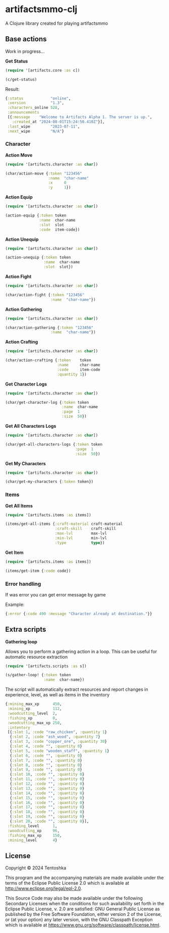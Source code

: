 # artifactsmmo-clj

A Clojure library created for playing artifactsmmo

## Base actions

Work in progress...

**Get Status**

``` clojure
(require '[artifacts.core :as c])

(c/get-status)
```

Result:

``` clojure
{:status            "online",
 :version           "1.3",
 :characters_online 528,
 :announcements
 [{:message    "Welcome to Artifacts Alpha 1. The server is up.",
   :created_at "2024-08-01T15:24:50.410Z"}],
 :last_wipe         "2023-07-11",
 :next_wipe         "N/A"}
```


### Character

**Action Move**

``` clojure
(require '[artifacts.character :as char])

(char/action-move {:token "123456"
                   :name  "char-name"
                   :x     0
                   :y     1})
```

**Action Equip**

``` clojure
(require '[artifacts.character :as char])

(action-equip {:token token
               :name  char-name
               :slot  slot
               :code  item-code})
```

**Action Unequip**

``` clojure
(require '[artifacts.character :as char])

(action-unequip {:token token
                 :name  char-name
                 :slot  slot})
```

**Action Fight**

``` clojure
(require '[artifacts.character :as char])

(char/action-fight {:token "123456"
                    :name  "char-name"})
```

**Action Gathering**

``` clojure
(require '[artifacts.character :as char])

(char/action-gathering {:token "123456"
                    :name  "char-name"})
```

**Action Crafting**

``` clojure
(require '[artifacts.character :as char])

(char/action-crafting {:token    token
                       :name     char-name
                       :code     item-code
                       :quantity 1})
```

**Get Character Logs**

``` clojure
(require '[artifacts.character :as char])

(char/get-character-log {:token token 
                         :name  char-name
                         :page  1
                         :size  50})
```

**Get All Characters Logs**

``` clojure
(require '[artifacts.character :as char])

(char/get-all-characters-logs {:token token
                               :page  1
                               :size  50})
```

**Get My Characters**

``` clojure
(require '[artifacts.character :as char])

(char/get-my-characters {:token token})
```

### Items

**Get All Items**

``` clojure
(require '[artifacts.items :as items])

(items/get-all-items {:craft-material craft-material
                      :craft-skill    craft-skill
                      :max-lvl        max-lvl
                      :min-lvl        min-lvl
                      :type           type})
```

**Get Item**

``` clojure
(require '[artifacts.items :as items])

(items/get-item {:code code})
```

### Error handling

If was error you can get error message by game

Example:

``` clojure
{:error {:code 490 :message "Character already at destination."}}
```

## Extra scripts

**Gathering loop**

Allows you to perform a gathering action in a loop. This can be useful for automatic resource extraction

``` clojure
(require '[artifacts.scripts :as s])

(s/gather-loop! {:token token
                 :name  char-name})
```

The script will automatically extract resources and report changes in experience, level, as well as items in the inventory

``` clojure
{:mining_max_xp      450,
 :mining_xp          112,
 :woodcutting_level  2,
 :fishing_xp         0,
 :woodcutting_max_xp 250,
 :intentory
 [{:slot 1, :code "raw_chicken", :quantity 1}
  {:slot 2, :code "ash_wood", :quantity 7}
  {:slot 3, :code "copper_ore", :quantity 30}
  {:slot 4, :code "", :quantity 0}
  {:slot 5, :code "wooden_staff", :quantity 1}
  {:slot 6, :code "", :quantity 0}
  {:slot 7, :code "", :quantity 0}
  {:slot 8, :code "", :quantity 0}
  {:slot 9, :code "", :quantity 0}
  {:slot 10, :code "", :quantity 0}
  {:slot 11, :code "", :quantity 0}
  {:slot 12, :code "", :quantity 0}
  {:slot 13, :code "", :quantity 0}
  {:slot 14, :code "", :quantity 0}
  {:slot 15, :code "", :quantity 0}
  {:slot 16, :code "", :quantity 0}
  {:slot 17, :code "", :quantity 0}
  {:slot 18, :code "", :quantity 0}
  {:slot 19, :code "", :quantity 0}
  {:slot 20, :code "", :quantity 0}],
 :fishing_level      1,
 :woodcutting_xp     96,
 :fishing_max_xp     150,
 :mining_level       4}
```

## License

Copyright © 2024 Tentoshka

This program and the accompanying materials are made available under the
terms of the Eclipse Public License 2.0 which is available at
http://www.eclipse.org/legal/epl-2.0.

This Source Code may also be made available under the following Secondary
Licenses when the conditions for such availability set forth in the Eclipse
Public License, v. 2.0 are satisfied: GNU General Public License as published by
the Free Software Foundation, either version 2 of the License, or (at your
option) any later version, with the GNU Classpath Exception which is available
at https://www.gnu.org/software/classpath/license.html.
